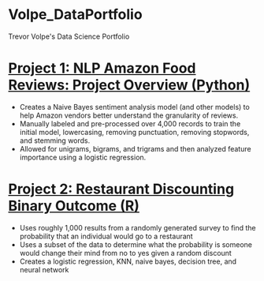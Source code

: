 # Volpe_DataPortfolio
Trevor Volpe's Data Science Portfolio

# [Project 1: NLP Amazon Food Reviews: Project Overview (Python)](https://github.com/tvolps/Volpe_NLP_Amazon)
* Creates a Naive Bayes sentiment analysis model (and other models) to help Amazon vendors better understand the granularity of reviews. 
* Manually labeled and pre-processed over 4,000 records to train the initial model, lowercasing, removing punctuation, removing stopwords, and stemming words. 
* Allowed for unigrams, bigrams, and trigrams and then analyzed feature importance using a logistic regression.

# [Project 2: Restaurant Discounting Binary Outcome (R)](https://github.com/tvolps/DiscountingProjectVolpe-R-)
* Uses roughly 1,000 results from a randomly generated survey to find the probability that an individual would go to a restaurant
* Uses a subset of the data to determine what the probability is someone would change their mind from no to yes given a random discount
* Creates a logistic regression, KNN, naive bayes, decision tree, and neural network
